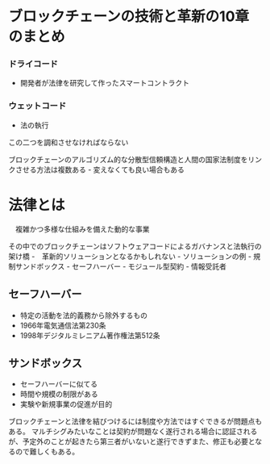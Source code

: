 # ブロックチェーンの技術と革新の10章のまとめ

### ドライコード
- 開発者が法律を研究して作ったスマートコントラクト
### ウェットコード
- 法の執行

この二つを調和させなければならない


ブロックチェーンのアルゴリズム的な分散型信頼構造と人間の国家法制度をリンクさせる方法は複数ある
    - 変えなくても良い場合もある
  

# 法律とは
　複雑かつ多様な仕組みを備えた動的な事業

その中でのブロックチェーンはソフトウェアコードによるガバナンスと法執行の架け橋
    -　革新的ソリューションとなるかもしれない
    - ソリューションの例
      - 規制サンドボックス
      - セーフハーバー
      - モジュール型契約
      - 情報受託者

## セーフハーバー
- 特定の活動を法的義務から除外するもの
- 1966年電気通信法第230条
- 1998年デジタルミレニアム著作権法第512条
## サンドボックス
- セーフハーバーに似てる
- 時間や規模の制限がある
- 実験や新規事業の促進が目的


ブロックチェーンと法律を結びつけるには制度や方法ではすぐできるが問題点もある。
マルチシグみたいなことは契約が問題なく遂行される場合に認証されるが、予定外のことが起きたら第三者がいないと遂行できずまた、修正も必要となるので難しくもある。
